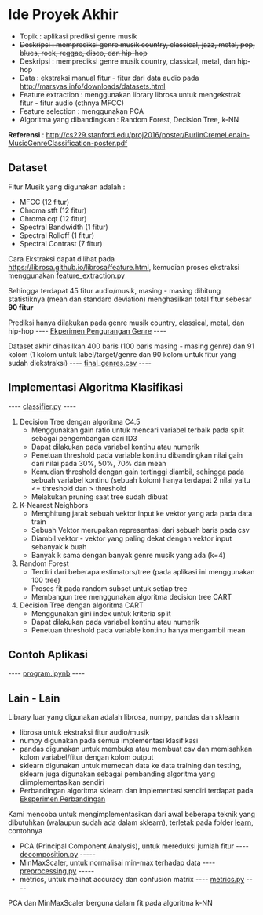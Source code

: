 # Ide Proyek Akhir
- Topik : aplikasi prediksi genre musik
- ~~Deskripsi : memprediksi genre musik country, classical, jazz, metal, pop, blues, rock, reggae, disco, dan hip-hop~~
- Deskripsi : memprediksi genre musik country, classical, metal, dan hip-hop
- Data : ekstraksi manual fitur - fitur dari data audio pada http://marsyas.info/downloads/datasets.html
- Feature extraction : menggunakan library librosa untuk mengekstrak fitur - fitur audio (cthnya MFCC)
- Feature selection : menggunakan PCA
- Algoritma yang dibandingkan : Random Forest, Decision Tree, k-NN

**Referensi** : http://cs229.stanford.edu/proj2016/poster/BurlinCremeLenain-MusicGenreClassification-poster.pdf

## Dataset

Fitur Musik yang digunakan adalah :
- MFCC (12 fitur)
- Chroma stft (12 fitur)
- Chroma cqt (12 fitur)
- Spectral Bandwidth (1 fitur)
- Spectral Rolloff (1 fitur)
- Spectral Contrast (7 fitur)

Cara Ekstraksi dapat dilihat pada https://librosa.github.io/librosa/feature.html, kemudian proses ekstraksi menggunakan [feature_extraction.py](https://github.com/machine-learning-2018-2019-fasilkom-ui/Teknik-Mesin/blob/dev/feature_extraction.py)

Sehingga terdapat 45 fitur audio/musik, masing - masing dihitung statistiknya (mean dan standard deviation) menghasilkan total fitur sebesar **90 fitur**

Prediksi hanya dilakukan pada genre musik country, classical, metal, dan hip-hop ---- [Ekperimen Pengurangan Genre](https://github.com/machine-learning-2018-2019-fasilkom-ui/Teknik-Mesin/blob/dev/Experiments_Data_Reducing.ipynb) ----

Dataset akhir dihasilkan 400 baris (100 baris masing - masing genre) dan 91 kolom (1 kolom untuk label/target/genre dan 90 kolom untuk fitur yang sudah diekstraksi) ---- [final_genres.csv](https://github.com/machine-learning-2018-2019-fasilkom-ui/Teknik-Mesin/blob/dev/data/final_genres.csv) ----

## Implementasi Algoritma Klasifikasi
---- [classifier.py](https://github.com/machine-learning-2018-2019-fasilkom-ui/Teknik-Mesin/blob/dev/learn/classifier.py) ---- 
1. Decision Tree dengan algoritma C4.5
   - Menggunakan gain ratio untuk mencari variabel terbaik pada split sebagai pengembangan dari ID3
   - Dapat dilakukan pada variabel kontinu atau numerik
   - Penetuan threshold pada variable kontinu dibandingkan nilai gain dari nilai pada 30%, 50%, 70% dan mean
   - Kemudian threshold dengan gain tertinggi diambil, sehingga pada sebuah variabel kontinu (sebuah kolom) hanya terdapat 2 nilai yaitu <= threshold dan > threshold
   - Melakukan pruning saat tree sudah dibuat
2. K-Nearest Neighbors
   - Menghitung jarak sebuah vektor input ke vektor yang ada pada data train
   - Sebuah Vektor merupakan representasi dari sebuah baris pada csv
   - Diambil vektor - vektor yang paling dekat dengan vektor input sebanyak k buah
   - Banyak k sama dengan banyak genre musik yang ada (k=4)
3. Random Forest
   - Terdiri dari beberapa estimators/tree (pada aplikasi ini menggunakan 100 tree)
   - Proses fit pada random subset untuk setiap tree
   - Membangun tree menggunakan algoritma decision tree CART
4. Decision Tree dengan algoritma CART
   - Menggunakan gini index untuk kriteria split
   - Dapat dilakukan pada variabel kontinu atau numerik
   - Penetuan threshold pada variable kontinu hanya mengambil mean
   
## Contoh Aplikasi
---- [program.ipynb](https://github.com/machine-learning-2018-2019-fasilkom-ui/Teknik-Mesin/blob/dev/program.ipynb) ----
   
## Lain - Lain
Library luar yang digunakan adalah librosa, numpy, pandas dan sklearn
- librosa untuk ekstraksi fitur audio/musik
- numpy digunakan pada semua implementasi klasifikasi
- pandas digunakan untuk membuka atau membuat csv dan memisahkan kolom variabel/fitur dengan kolom output
- sklearn digunakan untuk memecah data ke data training dan testing, sklearn juga digunakan sebagai pembanding algoritma yang diimplementasikan sendiri 
- Perbandingan algoritma sklearn dan implementasi sendiri terdapat pada [Eksperimen Perbandingan](https://github.com/machine-learning-2018-2019-fasilkom-ui/Teknik-Mesin/blob/dev/Experiments_Classifier_Testing.ipynb)

Kami mencoba untuk mengimplementasikan dari awal beberapa teknik yang dibutuhkan (walaupun sudah ada dalam sklearn), terletak pada folder [learn](https://github.com/machine-learning-2018-2019-fasilkom-ui/Teknik-Mesin/blob/dev/learn), contohnya
- PCA (Principal Component Analysis), untuk mereduksi jumlah fitur ---- [decomposition.py](https://github.com/machine-learning-2018-2019-fasilkom-ui/Teknik-Mesin/blob/dev/learn/decomposition.py) -----
- MinMaxScaler, untuk normalisai min-max terhadap data ---- [preprocessing.py](https://github.com/machine-learning-2018-2019-fasilkom-ui/Teknik-Mesin/blob/dev/learn/preprocessing.py) -----
- metrics, untuk melihat accuracy dan confusion matrix ---- [metrics.py](https://github.com/machine-learning-2018-2019-fasilkom-ui/Teknik-Mesin/blob/dev/learn/metrics.py) ----

PCA dan MinMaxScaler berguna dalam fit pada algoritma k-NN
